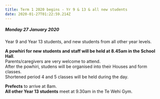 ```yaml
---
title: Term 1 2020 begins - Yr 9 & 13 & all new students
date: 2020-01-27T01:22:59.214Z
---
```

##### Monday 27 January 2020  

Year 9 and Year 13 students, and new students from all other year levels.

**A powhiri for new students and staff will be held at 8.45am in the School Hall**.  
Parents/caregivers are very welcome to attend.  
After the powhiri, studens will be organised into their Houses and form classes.  
Shortened period 4 and 5 classes will be held during the day.

**Prefects** to arrive at 8am.  
**All other Year 13 students** meet at 9.30am in the Te Wehi Gym.  

